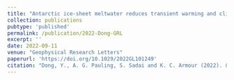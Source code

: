 ```yaml
---
title: "Antarctic ice-sheet meltwater reduces transient warming and climate sensitivity through the sea-surface temperature pattern effect"
collection: publications
pubtype: 'published'
permalink: /publication/2022-Dong-GRL
excerpt: ''
date: 2022-09-11
venue: "Geophysical Research Letters"
paperurl: 'https://doi.org/10.1029/2022GL101249'
citation: "Dong, Y., A. G. Pauling, S. Sadai and K. C. Armour (2022). &quot;Antarctic ice-sheet meltwater reduces transient warming and climate sensitivity through the sea-surface temperature pattern effect&quot; <i>Geophysical Research Letters</i>. 49(24): e2022GL101249"
---
```

